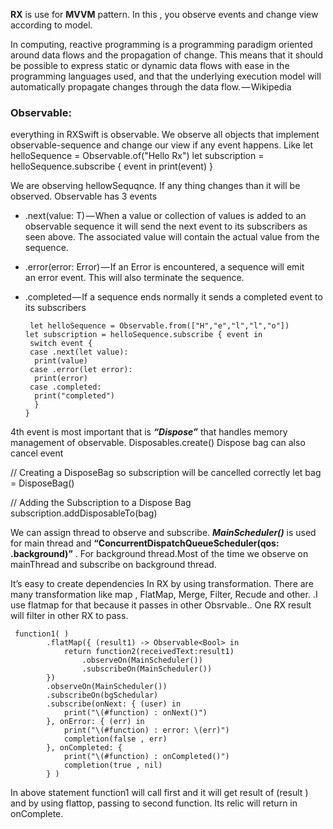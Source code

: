 **RX** is use for **MVVM**  pattern. In this , you observe events and change view according to model.

In computing, reactive programming is a programming paradigm oriented around data flows and the propagation of change. This means that it should be possible to express static or dynamic data flows with ease in the programming languages used, and that the underlying execution model will automatically propagate changes through the data flow. — Wikipedia

### Observable:

 everything in RXSwift is observable. We observe all objects that implement observable-sequence and change our view if any event happens.
Like
let helloSequence = Observable.of("Hello Rx")
let subscription = helloSequence.subscribe { event in
  print(event)
}

We are observing hellowSequqnce. If any thing changes than it will be observed.
Observable has 3 events

* 	.next(value: T) — When a value or collection of values is added to an observable sequence it will send the next event to its subscribers as seen above. The associated value will contain the actual value from the sequence.
* 	.error(error: Error) — If an Error is encountered, a sequence will emit an error event. This will also terminate the sequence.
* 	.completed — If a sequence ends normally it sends a completed event to its subscribers




         let helloSequence = Observable.from(["H","e","l","l","o"])
        let subscription = helloSequence.subscribe { event in
         switch event {
         case .next(let value):
          print(value)
         case .error(let error):
          print(error)
         case .completed:
          print("completed")
          }
        }

4th event is most important that is ***“Dispose”*** that handles memory management of observable.
Disposables.create()
Dispose bag can also cancel event

// Creating a DisposeBag so subscription will be cancelled correctly
let bag = DisposeBag()

// Adding the Subscription to a Dispose Bag
subscription.addDisposableTo(bag)

We can assign thread to observe and subscribe. ***MainScheduler()*** is used for main thread and  **“ConcurrentDispatchQueueScheduler(qos: .background)”** . For background thread.Most of the time we observe on mainThread and subscribe on background thread.

It’s easy to create dependencies In RX by using transformation. There are many transformation like map , FlatMap, Merge, Filter, Recude and other. .I use flatmap for that because it passes in other Obsrvable.. One RX result will filter in other RX to pass.

     function1( )
            .flatMap({ (result1) -> Observable<Bool> in
                return function2(receivedText:result1)
                    .observeOn(MainScheduler())
                    .subscribeOn(MainScheduler())
            })
            .observeOn(MainScheduler())
            .subscribeOn(bgSchedular)
            .subscribe(onNext: { (user) in
                print("\(#function) : onNext()")
            }, onError: { (err) in
                print("\(#function) : error: \(err)")
                completion(false , err)
            }, onCompleted: {
                print("\(#function) : onCompleted()")
                completion(true , nil)
            } )


In above statement function1 will call first and it will get result of  (result ) and by using flattop, passing to second function. Its relic will return in onComplete.
